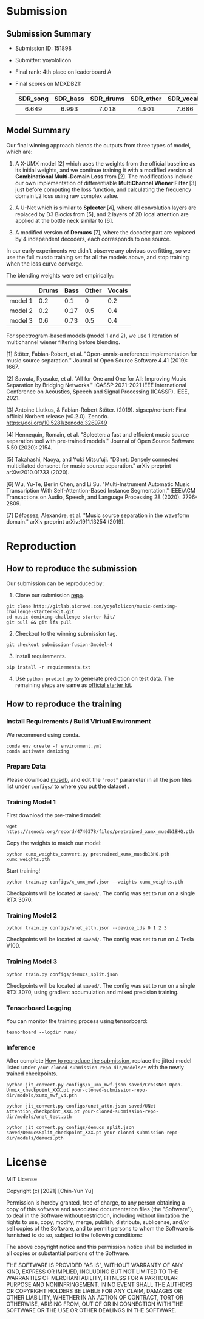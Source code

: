 # Submission

## Submission Summary

* Submission ID: 151898
* Submitter: yoyololicon
* Final rank: 4th place on leaderboard A
* Final scores on MDXDB21:

  | SDR_song | SDR_bass | SDR_drums | SDR_other | SDR_vocals |
  | :---:    | :---:    | :---:     | :---:     | :---:      |
  | 6.649    | 6.993    | 7.018     | 4.901     | 7.686      |

## Model Summary

Our final winning approach blends the outputs from three types of model, which are:

1. A X-UMX model [2] which uses the weights from the official baseline as its initial weights, and we continue training it with a modified version of **Combinational Multi-Domain Loss** from [2]. The modifications include our own implementation of differentiable **MultiChannel Wiener Filter** [3] just before computing the loss function, and calculating the frequency domain L2 loss using raw complex value.

2. A U-Net which is similar to **Spleeter** [4], where all convolution layers are replaced by D3 Blocks from [5], and 2 layers of 2D local attention are applied at the bottle neck similar to [6].

3. A modified version of **Demucs** [7], where the docoder part are replaced by 4 independent decoders, each corresponds to one source.

In our early experiments we didn't observe any obvious overfitting, so we use the full musdb training set for all the models above, and stop training when the loss curve converge.

The blending weights were set empirically:

|         | Drums | Bass | Other | Vocals |
|---------|-------|------|-------|--------|
| model 1 | 0.2   | 0.1  | 0     | 0.2    |
| model 2 | 0.2   | 0.17 | 0.5   | 0.4    |
| model 3 | 0.6   | 0.73 | 0.5   | 0.4    |

For spectrogram-based models (model 1 and 2), we use 1 iteration of multichannel wiener filtering before blending.

[1] Stöter, Fabian-Robert, et al. "Open-unmix-a reference implementation for
    music source separation." Journal of Open Source Software 4.41 (2019): 1667.

[2] Sawata, Ryosuke, et al. "All for One and One for All: Improving Music Separation by Bridging Networks." ICASSP 2021-2021 IEEE International Conference on Acoustics, Speech and Signal Processing (ICASSP). IEEE, 2021.

[3] Antoine Liutkus, & Fabian-Robert Stöter. (2019). sigsep/norbert: First official Norbert release (v0.2.0). Zenodo. https://doi.org/10.5281/zenodo.3269749

[4] Hennequin, Romain, et al. "Spleeter: a fast and efficient music source separation tool with pre-trained models." Journal of Open Source Software 5.50 (2020): 2154.

[5] Takahashi, Naoya, and Yuki Mitsufuji. "D3net: Densely connected multidilated densenet for music source separation." arXiv preprint arXiv:2010.01733 (2020).

[6] Wu, Yu-Te, Berlin Chen, and Li Su. "Multi-Instrument Automatic Music Transcription With Self-Attention-Based Instance Segmentation." IEEE/ACM Transactions on Audio, Speech, and Language Processing 28 (2020): 2796-2809.

[7] Défossez, Alexandre, et al. "Music source separation in the waveform domain." arXiv preprint arXiv:1911.13254 (2019).

# Reproduction

## How to reproduce the submission

Our submission can be reproduced by:

1. Clone our submission [repo](https://gitlab.aicrowd.com/yoyololicon/music-demixing-challenge-starter-kit).


```commandline
git clone http://gitlab.aicrowd.com/yoyololicon/music-demixing-challenge-starter-kit.git
cd music-demixing-challenge-starter-kit/
git pull && git lfs pull
```

2. Checkout to the winning submission tag.

```commandline
git checkout submission-fusion-3model-4
```

3. Install requirements.

```commandline
pip install -r requirements.txt
```

4. Use `python predict.py` to generate prediction on test data. The remaining steps are same as [official starter kit](https://github.com/AIcrowd/music-demixing-challenge-starter-kit).


## How to reproduce the training

### Install Requirements / Build Virtual Environment

We recommend using conda.

```commandline
conda env create -f environment.yml
conda activate demixing
```

### Prepare Data

Please download [musdb](https://zenodo.org/record/3338373), and edit the `"root"` parameter in all the json files list under `configs/` to where you put the dataset .

### Training Model 1

First download the pre-trained model:

```commandline
wget https://zenodo.org/record/4740378/files/pretrained_xumx_musdb18HQ.pth
```

Copy the weights to match our model:

```commandline
python xumx_weights_convert.py pretrained_xumx_musdb18HQ.pth xumx_weights.pth
```

Start training!

```commandline
python train.py configs/x_umx_mwf.json --weights xumx_weights.pth
```

Checkpoints will be located at `saved/`.
The config was set to run on a single RTX 3070.

### Training Model 2


```commandline
python train.py configs/unet_attn.json --device_ids 0 1 2 3
```

Checkpoints will be located at `saved/`.
The config was set to run on 4 Tesla V100.

### Training Model 3


```commandline
python train.py configs/demucs_split.json
```

Checkpoints will be located at `saved/`.
The config was set to run on a single RTX 3070, using gradient accumulation and mixed precision training.

### Tensorboard Logging

You can monitor the training process using tensorboard:

```commandline
tesnorboard --logdir runs/
```

### Inference

After complete [How to reproduce the submission](#how-to-reproduce-the-submission), replace the jitted model listed under `your-cloned-submission-repo-dir/models/*` with the newly trained checkpoints.

```commandline
python jit_convert.py configs/x_umx_mwf.json saved/CrossNet Open-Unmix_checkpoint_XXX.pt your-cloned-submission-repo-dir/models/xumx_mwf_v4.pth

python jit_convert.py configs/unet_attn.json saved/UNet Attention_checkpoint_XXX.pt your-cloned-submission-repo-dir/models/unet_test.pth

python jit_convert.py configs/demucs_split.json saved/DemucsSplit_checkpoint_XXX.pt your-cloned-submission-repo-dir/models/demucs.pth
```

# License

MIT License

Copyright (c) [2021] [Chin-Yun Yu]

Permission is hereby granted, free of charge, to any person obtaining a copy
of this software and associated documentation files (the "Software"), to deal
in the Software without restriction, including without limitation the rights
to use, copy, modify, merge, publish, distribute, sublicense, and/or sell
copies of the Software, and to permit persons to whom the Software is
furnished to do so, subject to the following conditions:

The above copyright notice and this permission notice shall be included in all
copies or substantial portions of the Software.

THE SOFTWARE IS PROVIDED "AS IS", WITHOUT WARRANTY OF ANY KIND, EXPRESS OR
IMPLIED, INCLUDING BUT NOT LIMITED TO THE WARRANTIES OF MERCHANTABILITY,
FITNESS FOR A PARTICULAR PURPOSE AND NONINFRINGEMENT. IN NO EVENT SHALL THE
AUTHORS OR COPYRIGHT HOLDERS BE LIABLE FOR ANY CLAIM, DAMAGES OR OTHER
LIABILITY, WHETHER IN AN ACTION OF CONTRACT, TORT OR OTHERWISE, ARISING FROM,
OUT OF OR IN CONNECTION WITH THE SOFTWARE OR THE USE OR OTHER DEALINGS IN THE
SOFTWARE.